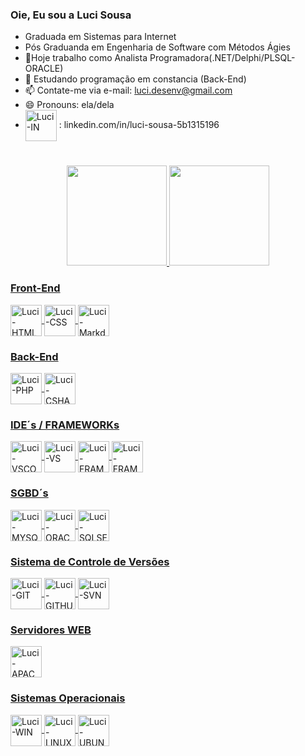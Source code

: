 ### Oie, Eu sou a Luci Sousa

*  Graduada em Sistemas para Internet 
*  Pós Graduanda em Engenharia de Software com Métodos Ágies
* 🔭Hoje trabalho como Analista Programadora(.NET/Delphi/PLSQL-ORACLE)
* 🌱 Estudando programação em constancia (Back-End)
* 📫 Contate-me via e-mail: luci.desenv@gmail.com
* 😄 Pronouns: ela/dela
*  <img align="center" alt="Luci-IN" height="50" width="50"  src="https://cdn.jsdelivr.net/gh/devicons/devicon/icons/linkedin/linkedin-original-wordmark.svg" /> : <a>linkedin.com/in/luci-sousa-5b1315196</a>

#
<div align="center">
   <a href="https://github.com/marialucis">
   <img height="160em" src="https://github-readme-stats.vercel.app/api?username=marialucis&show_icons=true&theme=dracula&include_all_commits=true&count_private=true"/>
   <img height="160em" src="https://github-readme-stats.vercel.app/api/top-langs/?username=marialucis&layout=compact&langs_count=7&theme=dracula"/>
</div>

<div style="display: inline_block">
    <h3>Front-End</h3>
    <img align="center" alt="Luci-HTML" height="50" width="50"  src="https://cdn.jsdelivr.net/gh/devicons/devicon/icons/html5/html5-original-wordmark.svg" />
    <img align="center" alt="Luci-CSS" height="50" width="50"   src="https://cdn.jsdelivr.net/gh/devicons/devicon/icons/css3/css3-original-wordmark.svg" />
   <img align="center" alt="Luci-Markdown" height="50" width="50" src="https://cdn.jsdelivr.net/gh/devicons/devicon/icons/markdown/markdown-original.svg" />
</div>
  
<div style="display: inline_block">
     <h3>Back-End</h3>
     <img align="center" alt="Luci-PHP" height="50" width="50"   src="https://cdn.jsdelivr.net/gh/devicons/devicon/icons/php/php-original.svg" />
     <img align="center" alt="Luci-CSHARP" height="50" width="50"   src="https://cdn.jsdelivr.net/gh/devicons/devicon/icons/csharp/csharp-original.svg" /> 
</div>
<div style="display: inline_block">
      <h3>IDE´s / FRAMEWORKs</h3>
     <img align="center" alt="Luci-VSCODE" height="50" width="50" src="https://cdn.jsdelivr.net/gh/devicons/devicon/icons/vscode/vscode-original-wordmark.svg"/> 
     <img align="center" alt="Luci-VS" height="50" width="50" src="https://cdn.jsdelivr.net/gh/devicons/devicon/icons/visualstudio/visualstudio-plain-wordmark.svg" />
     <img align="center" alt="Luci-FRAMEWORK.NET" height="50" width="50" src="https://cdn.jsdelivr.net/gh/devicons/devicon/icons/dot-net/dot-net-original-wordmark.svg"/>
       <img align="center" alt="Luci-FRAMEWORK.NETcore" height="50" width="50" src="https://cdn.jsdelivr.net/gh/devicons/devicon/icons/dotnetcore/dotnetcore-original.svg" />
</div>

   
<div style= "display: inline_block">
   <h3>SGBD´s</h3>
   <img align="center" alt="Luci-MYSQL" height="50" width="50" src="https://cdn.jsdelivr.net/gh/devicons/devicon/icons/mysql/mysql-original-wordmark.svg" />
   <img align="center" alt="Luci-ORACLE" height="50" width="50" src="https://cdn.jsdelivr.net/gh/devicons/devicon/icons/oracle/oracle-original.svg" />
   <img align="center" alt="Luci-SQLSERVER" height="50" width="50" src="https://cdn.jsdelivr.net/gh/devicons/devicon/icons/microsoftsqlserver/microsoftsqlserver-plain-wordmark.svg" />
</div>   
  
<div style="display: inline_block">
     <h3>Sistema de Controle de Versões</h3>
     <img align="center" alt="Luci-GIT" height="50" width="50"   src="https://cdn.jsdelivr.net/gh/devicons/devicon/icons/git/git-original-wordmark.svg" />
     <img align="center" alt="Luci-GITHUB" height="50" width="50" src="https://cdn.jsdelivr.net/gh/devicons/devicon/icons/github/github-original-wordmark.svg" />
     <img align="center" alt="Luci-SVN" height="50" width="50" src="https://cdn.jsdelivr.net/gh/devicons/devicon/icons/tortoisegit/tortoisegit-line.svg" />
</div>
  
<div style="display: inline_block">
    <h3>Servidores WEB</h3> 
    <img align="center" alt="Luci-APACHE" height="50" width="50" src="https://cdn.jsdelivr.net/gh/devicons/devicon/icons/apache/apache-original-wordmark.svg">  
</div>

<div style="display: inline_block">
      <h3>Sistemas Operacionais</h3>
      <img align="center" alt="Luci-WIN" height="50" width="50" src="https://cdn.jsdelivr.net/gh/devicons/devicon/icons/windows8/windows8-original.svg" />
      <img align="center" alt="Luci-LINUX" height="50" width="50" src="https://cdn.jsdelivr.net/gh/devicons/devicon/icons/linux/linux-original.svg" />
      <img align="center" alt="Luci-UBUNTU" height="50" width="50" src="https://cdn.jsdelivr.net/gh/devicons/devicon/icons/ubuntu/ubuntu-plain-wordmark.svg" />
</div>      
